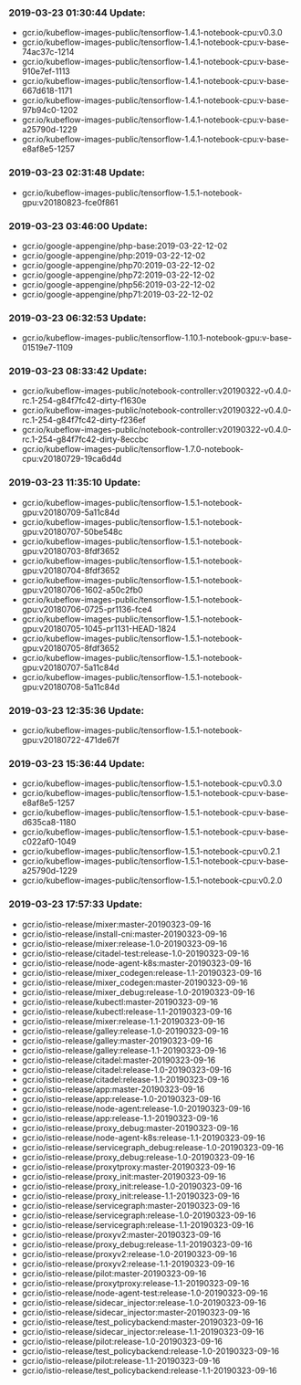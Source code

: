 ### 2019-03-23 01:30:44 Update:

- gcr.io/kubeflow-images-public/tensorflow-1.4.1-notebook-cpu:v0.3.0
- gcr.io/kubeflow-images-public/tensorflow-1.4.1-notebook-cpu:v-base-74ac37c-1214
- gcr.io/kubeflow-images-public/tensorflow-1.4.1-notebook-cpu:v-base-910e7ef-1113
- gcr.io/kubeflow-images-public/tensorflow-1.4.1-notebook-cpu:v-base-667d618-1171
- gcr.io/kubeflow-images-public/tensorflow-1.4.1-notebook-cpu:v-base-97b94c0-1202
- gcr.io/kubeflow-images-public/tensorflow-1.4.1-notebook-cpu:v-base-a25790d-1229
- gcr.io/kubeflow-images-public/tensorflow-1.4.1-notebook-cpu:v-base-e8af8e5-1257
### 2019-03-23 02:31:48 Update:

- gcr.io/kubeflow-images-public/tensorflow-1.5.1-notebook-gpu:v20180823-fce0f861
### 2019-03-23 03:46:00 Update:

- gcr.io/google-appengine/php-base:2019-03-22-12-02
- gcr.io/google-appengine/php:2019-03-22-12-02
- gcr.io/google-appengine/php70:2019-03-22-12-02
- gcr.io/google-appengine/php72:2019-03-22-12-02
- gcr.io/google-appengine/php56:2019-03-22-12-02
- gcr.io/google-appengine/php71:2019-03-22-12-02
### 2019-03-23 06:32:53 Update:

- gcr.io/kubeflow-images-public/tensorflow-1.10.1-notebook-gpu:v-base-01519e7-1109
### 2019-03-23 08:33:42 Update:

- gcr.io/kubeflow-images-public/notebook-controller:v20190322-v0.4.0-rc.1-254-g84f7fc42-dirty-f1630e
- gcr.io/kubeflow-images-public/notebook-controller:v20190322-v0.4.0-rc.1-254-g84f7fc42-dirty-f236ef
- gcr.io/kubeflow-images-public/notebook-controller:v20190322-v0.4.0-rc.1-254-g84f7fc42-dirty-8eccbc
- gcr.io/kubeflow-images-public/tensorflow-1.7.0-notebook-cpu:v20180729-19ca6d4d
### 2019-03-23 11:35:10 Update:

- gcr.io/kubeflow-images-public/tensorflow-1.5.1-notebook-gpu:v20180709-5a11c84d
- gcr.io/kubeflow-images-public/tensorflow-1.5.1-notebook-gpu:v20180707-50be548c
- gcr.io/kubeflow-images-public/tensorflow-1.5.1-notebook-gpu:v20180703-8fdf3652
- gcr.io/kubeflow-images-public/tensorflow-1.5.1-notebook-gpu:v20180704-8fdf3652
- gcr.io/kubeflow-images-public/tensorflow-1.5.1-notebook-gpu:v20180706-1602-a50c2fb0
- gcr.io/kubeflow-images-public/tensorflow-1.5.1-notebook-gpu:v20180706-0725-pr1136-fce4
- gcr.io/kubeflow-images-public/tensorflow-1.5.1-notebook-gpu:v20180705-1045-pr1131-HEAD-1824
- gcr.io/kubeflow-images-public/tensorflow-1.5.1-notebook-gpu:v20180705-8fdf3652
- gcr.io/kubeflow-images-public/tensorflow-1.5.1-notebook-gpu:v20180707-5a11c84d
- gcr.io/kubeflow-images-public/tensorflow-1.5.1-notebook-gpu:v20180708-5a11c84d
### 2019-03-23 12:35:36 Update:

- gcr.io/kubeflow-images-public/tensorflow-1.5.1-notebook-gpu:v20180722-471de67f
### 2019-03-23 15:36:44 Update:

- gcr.io/kubeflow-images-public/tensorflow-1.5.1-notebook-cpu:v0.3.0
- gcr.io/kubeflow-images-public/tensorflow-1.5.1-notebook-cpu:v-base-e8af8e5-1257
- gcr.io/kubeflow-images-public/tensorflow-1.5.1-notebook-cpu:v-base-d635ca8-1180
- gcr.io/kubeflow-images-public/tensorflow-1.5.1-notebook-cpu:v-base-c022af0-1049
- gcr.io/kubeflow-images-public/tensorflow-1.5.1-notebook-cpu:v0.2.1
- gcr.io/kubeflow-images-public/tensorflow-1.5.1-notebook-cpu:v-base-a25790d-1229
- gcr.io/kubeflow-images-public/tensorflow-1.5.1-notebook-cpu:v0.2.0
### 2019-03-23 17:57:33 Update:

- gcr.io/istio-release/mixer:master-20190323-09-16
- gcr.io/istio-release/install-cni:master-20190323-09-16
- gcr.io/istio-release/mixer:release-1.0-20190323-09-16
- gcr.io/istio-release/citadel-test:release-1.0-20190323-09-16
- gcr.io/istio-release/node-agent-k8s:master-20190323-09-16
- gcr.io/istio-release/mixer_codegen:release-1.1-20190323-09-16
- gcr.io/istio-release/mixer_codegen:master-20190323-09-16
- gcr.io/istio-release/mixer_debug:release-1.0-20190323-09-16
- gcr.io/istio-release/kubectl:master-20190323-09-16
- gcr.io/istio-release/kubectl:release-1.1-20190323-09-16
- gcr.io/istio-release/mixer:release-1.1-20190323-09-16
- gcr.io/istio-release/galley:release-1.0-20190323-09-16
- gcr.io/istio-release/galley:master-20190323-09-16
- gcr.io/istio-release/galley:release-1.1-20190323-09-16
- gcr.io/istio-release/citadel:master-20190323-09-16
- gcr.io/istio-release/citadel:release-1.0-20190323-09-16
- gcr.io/istio-release/citadel:release-1.1-20190323-09-16
- gcr.io/istio-release/app:master-20190323-09-16
- gcr.io/istio-release/app:release-1.0-20190323-09-16
- gcr.io/istio-release/node-agent:release-1.0-20190323-09-16
- gcr.io/istio-release/app:release-1.1-20190323-09-16
- gcr.io/istio-release/proxy_debug:master-20190323-09-16
- gcr.io/istio-release/node-agent-k8s:release-1.1-20190323-09-16
- gcr.io/istio-release/servicegraph_debug:release-1.0-20190323-09-16
- gcr.io/istio-release/proxy_debug:release-1.0-20190323-09-16
- gcr.io/istio-release/proxytproxy:master-20190323-09-16
- gcr.io/istio-release/proxy_init:master-20190323-09-16
- gcr.io/istio-release/proxy_init:release-1.0-20190323-09-16
- gcr.io/istio-release/proxy_init:release-1.1-20190323-09-16
- gcr.io/istio-release/servicegraph:master-20190323-09-16
- gcr.io/istio-release/servicegraph:release-1.0-20190323-09-16
- gcr.io/istio-release/servicegraph:release-1.1-20190323-09-16
- gcr.io/istio-release/proxyv2:master-20190323-09-16
- gcr.io/istio-release/proxy_debug:release-1.1-20190323-09-16
- gcr.io/istio-release/proxyv2:release-1.0-20190323-09-16
- gcr.io/istio-release/proxyv2:release-1.1-20190323-09-16
- gcr.io/istio-release/pilot:master-20190323-09-16
- gcr.io/istio-release/proxytproxy:release-1.1-20190323-09-16
- gcr.io/istio-release/node-agent-test:release-1.0-20190323-09-16
- gcr.io/istio-release/sidecar_injector:release-1.0-20190323-09-16
- gcr.io/istio-release/sidecar_injector:master-20190323-09-16
- gcr.io/istio-release/test_policybackend:master-20190323-09-16
- gcr.io/istio-release/sidecar_injector:release-1.1-20190323-09-16
- gcr.io/istio-release/pilot:release-1.0-20190323-09-16
- gcr.io/istio-release/test_policybackend:release-1.0-20190323-09-16
- gcr.io/istio-release/pilot:release-1.1-20190323-09-16
- gcr.io/istio-release/test_policybackend:release-1.1-20190323-09-16
